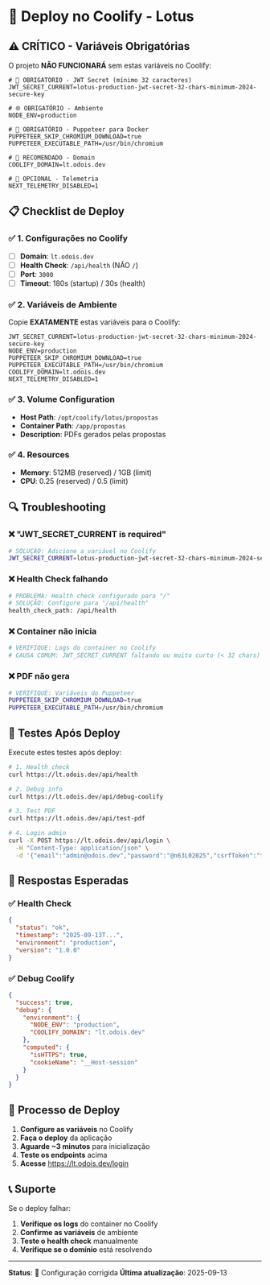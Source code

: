 # 🚀 Deploy no Coolify - Lotus

## ⚠️ **CRÍTICO - Variáveis Obrigatórias**

O projeto **NÃO FUNCIONARÁ** sem estas variáveis no Coolify:

```env
# 🔐 OBRIGATÓRIO - JWT Secret (mínimo 32 caracteres)
JWT_SECRET_CURRENT=lotus-production-jwt-secret-32-chars-minimum-2024-secure-key

# 🌐 OBRIGATÓRIO - Ambiente
NODE_ENV=production

# 🐳 OBRIGATÓRIO - Puppeteer para Docker
PUPPETEER_SKIP_CHROMIUM_DOWNLOAD=true
PUPPETEER_EXECUTABLE_PATH=/usr/bin/chromium

# 🔧 RECOMENDADO - Domain
COOLIFY_DOMAIN=lt.odois.dev

# 🔧 OPCIONAL - Telemetria
NEXT_TELEMETRY_DISABLED=1
```

## 📋 **Checklist de Deploy**

### ✅ **1. Configurações no Coolify**
- [ ] **Domain**: `lt.odois.dev`
- [ ] **Health Check**: `/api/health` (NÃO `/`)
- [ ] **Port**: `3000`
- [ ] **Timeout**: 180s (startup) / 30s (health)

### ✅ **2. Variáveis de Ambiente**
Copie **EXATAMENTE** estas variáveis para o Coolify:

```env
JWT_SECRET_CURRENT=lotus-production-jwt-secret-32-chars-minimum-2024-secure-key
NODE_ENV=production
PUPPETEER_SKIP_CHROMIUM_DOWNLOAD=true
PUPPETEER_EXECUTABLE_PATH=/usr/bin/chromium
COOLIFY_DOMAIN=lt.odois.dev
NEXT_TELEMETRY_DISABLED=1
```

### ✅ **3. Volume Configuration**
- **Host Path**: `/opt/coolify/lotus/propostas`
- **Container Path**: `/app/propostas`
- **Description**: PDFs gerados pelas propostas

### ✅ **4. Resources**
- **Memory**: 512MB (reserved) / 1GB (limit)
- **CPU**: 0.25 (reserved) / 0.5 (limit)

## 🔍 **Troubleshooting**

### ❌ **"JWT_SECRET_CURRENT is required"**
```bash
# SOLUÇÃO: Adicione a variável no Coolify
JWT_SECRET_CURRENT=lotus-production-jwt-secret-32-chars-minimum-2024-secure-key
```

### ❌ **Health Check falhando**
```bash
# PROBLEMA: Health check configurado para "/"
# SOLUÇÃO: Configure para "/api/health"
health_check_path: /api/health
```

### ❌ **Container não inicia**
```bash
# VERIFIQUE: Logs do container no Coolify
# CAUSA COMUM: JWT_SECRET_CURRENT faltando ou muito curto (< 32 chars)
```

### ❌ **PDF não gera**
```bash
# VERIFIQUE: Variáveis do Puppeteer
PUPPETEER_SKIP_CHROMIUM_DOWNLOAD=true
PUPPETEER_EXECUTABLE_PATH=/usr/bin/chromium
```

## 🧪 **Testes Após Deploy**

Execute estes testes após deploy:

```bash
# 1. Health check
curl https://lt.odois.dev/api/health

# 2. Debug info
curl https://lt.odois.dev/api/debug-coolify

# 3. Test PDF
curl https://lt.odois.dev/api/test-pdf

# 4. Login admin
curl -X POST https://lt.odois.dev/api/login \
  -H "Content-Type: application/json" \
  -d '{"email":"admin@odois.dev","password":"@n63L02025","csrfToken":"test"}'
```

## 🎯 **Respostas Esperadas**

### ✅ **Health Check**
```json
{
  "status": "ok",
  "timestamp": "2025-09-13T...",
  "environment": "production",
  "version": "1.0.0"
}
```

### ✅ **Debug Coolify**
```json
{
  "success": true,
  "debug": {
    "environment": {
      "NODE_ENV": "production",
      "COOLIFY_DOMAIN": "lt.odois.dev"
    },
    "computed": {
      "isHTTPS": true,
      "cookieName": "__Host-session"
    }
  }
}
```

## 🔄 **Processo de Deploy**

1. **Configure as variáveis** no Coolify
2. **Faça o deploy** da aplicação
3. **Aguarde ~3 minutos** para inicialização
4. **Teste os endpoints** acima
5. **Acesse** https://lt.odois.dev/login

## 📞 **Suporte**

Se o deploy falhar:

1. **Verifique os logs** do container no Coolify
2. **Confirme as variáveis** de ambiente
3. **Teste o health check** manualmente
4. **Verifique se o domínio** está resolvendo

---

**Status**: 🔧 Configuração corrigida
**Última atualização**: 2025-09-13